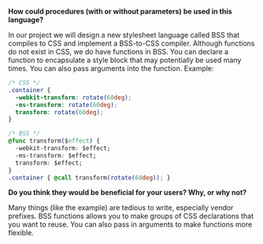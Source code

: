 **How could procedures (with or without parameters) be used in this language?**

In our project we will design a new stylesheet language called BSS that compiles to CSS and implement a BSS-to-CSS compiler. Although functions do not exist in CSS, we do have functions in BSS. You can declare a function to encapsulate a style block that may potentially be used many times. You can also pass arguments into the function. Example:

```css
/* CSS */
.container {
  -webkit-transform: rotate(60deg);
  -ms-transform: rotate(60deg);
  transform: rotate(60deg);
}
```

```css
/* BSS */
@func transform($effect) {
  -webkit-transform: $effect;
  -ms-transform: $effect;
  transform: $effect;
}
.container { @call transform(rotate(60deg)); }
```

**Do you think they would be beneficial for your users? Why, or why not?**

Many things (like the example) are tedious to write, especially vendor prefixes. BSS functions allows you to make groups of CSS declarations that you want to reuse. You can also pass in arguments to make functions more flexible. 
